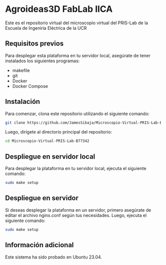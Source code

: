 # Agroideas3D FabLab IICA
Este es el repositorio virtual del microscopio virtual del PRIS-Lab de la Escuela de Ingeniría Eléctrica de la UCR

## Requisitos previos

Para desplegar esta plataforma en tu servidor local, asegúrate de tener instalados los siguientes programas:

- makefile
- git
- Docker
- Docker Compose

## Instalación

Para comenzar, clona este repositorio utilizando el siguiente comando:

```bash
git clone https://github.com/JamesSibaja/Microscopio-Virtual-PRIS-Lab-B77342.git
```

Luego, dirígete al directorio principal del repositorio:

```bash
cd Microscopio-Virtual-PRIS-Lab-B77342
```

## Despliegue en servidor local

Para desplegar la plataforma en tu servidor local, ejecuta el siguiente comando:

```bash
sudo make setup
```

## Despliegue en servidor

Si deseas desplegar la plataforma en un servidor, primero asegúrate de editar el archivo nginx.conf según tus necesidades. Luego, ejecuta el siguiente comando:

```bash
sudo make setup
```

## Información adicional

Este sistema ha sido probado en Ubuntu 23.04.

